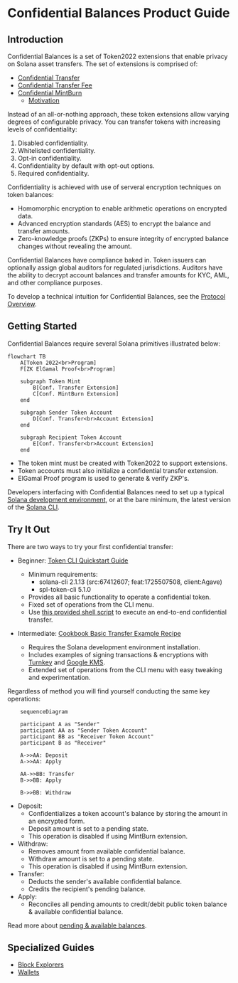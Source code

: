 # Confidential Balances Product Guide

## Introduction
Confidential Balances is a set of Token2022 extensions that enable privacy on Solana asset transfers. The set of extensions is comprised of:
- [Confidential Transfer](https://github.com/solana-program/token-2022/tree/main/program/src/extension/confidential_transfer)
- [Confidential Transfer Fee](https://github.com/solana-program/token-2022/tree/main/program/src/extension/confidential_transfer_fee)
- [Confidential MintBurn](https://github.com/solana-program/token-2022/tree/main/program/src/extension/confidential_mint_burn)
  - [Motivation](https://github.com/solana-labs/solana-program-library/issues/6879)

Instead of an all-or-nothing approach, these token extensions allow varying degrees of configurable privacy. You can transfer tokens with increasing levels of confidentiality:
1. Disabled confidentiality.
1. Whitelisted confidentiality.
1. Opt-in confidentiality.
1. Confidentiality by default with opt-out options.
1. Required confidentiality.

Confidentiality is achieved with use of serveral encryption techniques on token balances:
- Homomorphic encryption to enable arithmetic operations on encrypted data.
- Advanced encryption standards (AES) to encrypt the balance and transfer amounts.
- Zero-knowledge proofs (ZKPs) to ensure integrity of encrypted balance changes without revealing the amount.

Confidential Balances have compliance baked in. Token issuers can optionally assign global auditors for regulated jurisdictions. Auditors have the ability to decrypt account balances and transfer amounts for KYC, AML, and other compliance purposes.

To develop a technical intuition for Confidential Balances, see the [Protocol Overview](https://spl.solana.com/confidential-token/deep-dive/overview).


## Getting Started
Confidential Balances require several Solana primitives illustrated below:
```mermaid
flowchart TB
    A[Token 2022<br>Program]
    F[ZK ElGamal Proof<br>Program]

    subgraph Token Mint
        B[Conf. Transfer Extension]
        C[Conf. MintBurn Extension]
    end

    subgraph Sender Token Account
        D[Conf. Transfer<br>Account Extension]
    end
    
    subgraph Recipient Token Account
        E[Conf. Transfer<br>Account Extension]
    end
```
- The token mint must be created with Token2022 to support extensions.
- Token accounts must also initialize a confidential transfer extension.
- ElGamal Proof program is used to generate & verify ZKP's.

Developers interfacing with Confidential Balances need to set up a typical [Solana development environment](https://solana.com/docs/intro/installation#install-dependencies), or at the bare minimum, the latest version of the [Solana CLI](https://solana.com/docs/intro/installation#install-the-solana-cli).


## Try It Out
There are two ways to try your first confidential transfer:
- Beginner: [Token CLI Quickstart Guide](https://spl.solana.com/confidential-token/quickstart)
    - Minimum requirements:
        - solana-cli 2.1.13 (src:67412607; feat:1725507508, client:Agave)
        - spl-token-cli 5.1.0
    - Provides all basic functionality to operate a confidential token.
    - Fixed set of operations from the CLI menu.
    - Use [this provided shell script](https://github.com/solana-program/token-2022/blob/main/clients/cli/examples/confidential-transfer.sh) to execute an end-to-end confidential transfer.

- Intermediate: [Cookbook Basic Transfer Example Recipe](recipes.md#L12)
    - Requires the Solana development environment installation.
    - Includes examples of signing transactions & encryptions with [Turnkey](https://www.turnkey.com/) and [Google KMS](https://cloud.google.com/security/products/security-key-management?hl=en).
    - Extended set of operations from the CLI menu with easy tweaking and experimentation.

Regardless of method you will find yourself conducting the same key operations:
```mermaid
    sequenceDiagram

    participant A as "Sender"
    participant AA as "Sender Token Account"
    participant BB as "Receiver Token Account"
    participant B as "Receiver"

    A->>AA: Deposit
    A->>AA: Apply

    AA->>BB: Transfer
    B->>BB: Apply

    B->>BB: Withdraw

```
- Deposit:
    - Confidentializes a token account's balance by storing the amount in an encrypted form.
    - Deposit amount is set to a pending state.
    - This operation is disabled if using MintBurn extension.
- Withdraw:
    - Removes amount from available confidential balance.
    - Withdraw amount is set to a pending state.
    - This operation is disabled if using MintBurn extension.
- Transfer:
    - Deducts the sender's available confidential balance.
    - Credits the recipient's pending balance.
- Apply:
    - Reconciles all pending amounts to credit/debit public token balance & available confidential balance.

Read more about [pending & available balances](https://www.solana-program.com/docs/confidential-balances/encryption#account-state).

## Specialized Guides
- [Block Explorers](block_explorers.md)
- [Wallets](wallet_guide.md)
